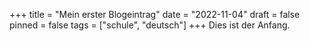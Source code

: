 +++
title = "Mein erster Blogeintrag"
date = "2022-11-04"
draft = false
pinned = false
tags = ["schule", "deutsch"]
+++
Dies ist der Anfang.